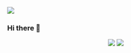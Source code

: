 ![](https://komarev.com/ghpvc/?username=2cracer2&label=PROFILE+VIEWS)

### Hi there 👋

<!--
**2cracer2/2cracer2** is a ✨ _special_ ✨ repository because its `README.md` (this file) appears on your GitHub profile.

Here are some ideas to get you started:

- 🔭 I’m currently working on ...
- 🌱 I’m currently learning ...
- 👯 I’m looking to collaborate on ...
- 🤔 I’m looking for help with ...
- 💬 Ask me about ...
- 📫 How to reach me: ...
- 😄 Pronouns: ...
- ⚡ Fun fact: ...
-->


<p align="center">
    <img src = "https://github-readme-stats.vercel.app/api?username=2cracer2&show_icons=true&theme=radical&hide_border=true&count_private=true">
    <img src = "https://github-readme-stats.vercel.app/api/top-langs/?username=2cracer2&hide=html,css&theme=yeblu&layout=compact&count_private=true&langs_count=8">
</p>
